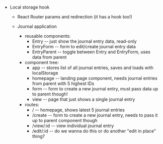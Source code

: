 - Local storage hook 
	- React Router params and redirection (it has a hook too!) 

	- Journal application 
		- reusable components: 
			- Entry 		-- just show the journal entry data, read-only 
			- EntryForm 	-- form to edit/create journal entry data 
			- EntryParent 	-- toggle between Entry and EntryForm, uses data from parent 
		- component tree:
			- app			-- stores list of all journal entries, saves and loads with localStorage
			- homepage		-- landing page component, needs journal entries from parent with 5 highest IDs
			- form			-- form to create a new journal entry, must pass data up to parent though!
			- view 			-- page that just shows a single journal entry 
		- routes: 
			- /  			-- homepage, shows latest 5 journal entries
			- /create 		-- form to create a new journal entry, needs to pass it up to parent component though 
			- /view/:id 	-- view individual journal entry
			- /edit/:id 	-- do we wanna do this or do another "edit in place" thing?